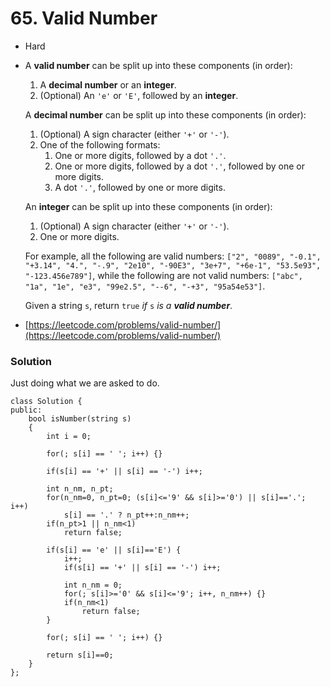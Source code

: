 # 65. Valid Number

* Hard
*   A **valid number** can be split up into these components (in order):

    1. A **decimal number** or an **integer**.
    2. (Optional) An `'e'` or `'E'`, followed by an **integer**.

    A **decimal number** can be split up into these components (in order):

    1. (Optional) A sign character (either `'+'` or `'-'`).
    2. One of the following formats:
       1. One or more digits, followed by a dot `'.'`.
       2. One or more digits, followed by a dot `'.'`, followed by one or more digits.
       3. A dot `'.'`, followed by one or more digits.

    An **integer** can be split up into these components (in order):

    1. (Optional) A sign character (either `'+'` or `'-'`).
    2. One or more digits.

    For example, all the following are valid numbers: `["2", "0089", "-0.1", "+3.14", "4.", "-.9", "2e10", "-90E3", "3e+7", "+6e-1", "53.5e93", "-123.456e789"]`, while the following are not valid numbers: `["abc", "1a", "1e", "e3", "99e2.5", "--6", "-+3", "95a54e53"]`.

    Given a string `s`, return `true` _if_ `s` _is a **valid number**_.
* [https://leetcode.com/problems/valid-number/](https://leetcode.com/problems/valid-number/)

### Solution&#x20;

Just doing what we are asked to do.&#x20;

```
class Solution {
public:
    bool isNumber(string s) 
    {
        int i = 0;

        for(; s[i] == ' '; i++) {}

        if(s[i] == '+' || s[i] == '-') i++;

        int n_nm, n_pt;
        for(n_nm=0, n_pt=0; (s[i]<='9' && s[i]>='0') || s[i]=='.'; i++)
            s[i] == '.' ? n_pt++:n_nm++;       
        if(n_pt>1 || n_nm<1)
            return false;

        if(s[i] == 'e' || s[i]=='E') {
            i++;
            if(s[i] == '+' || s[i] == '-') i++; 

            int n_nm = 0;
            for(; s[i]>='0' && s[i]<='9'; i++, n_nm++) {}
            if(n_nm<1)
                return false;
        }

        for(; s[i] == ' '; i++) {}

        return s[i]==0; 
    }
};
```
